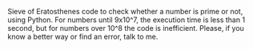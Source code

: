 Sieve of Eratosthenes code to check whether a number is prime or not, using Python. For numbers until 9x10^7, the execution time is less than 1 second, but for numbers over 10^8 the code is inefficient. Please, if you know a better way or find an error, talk to me.
